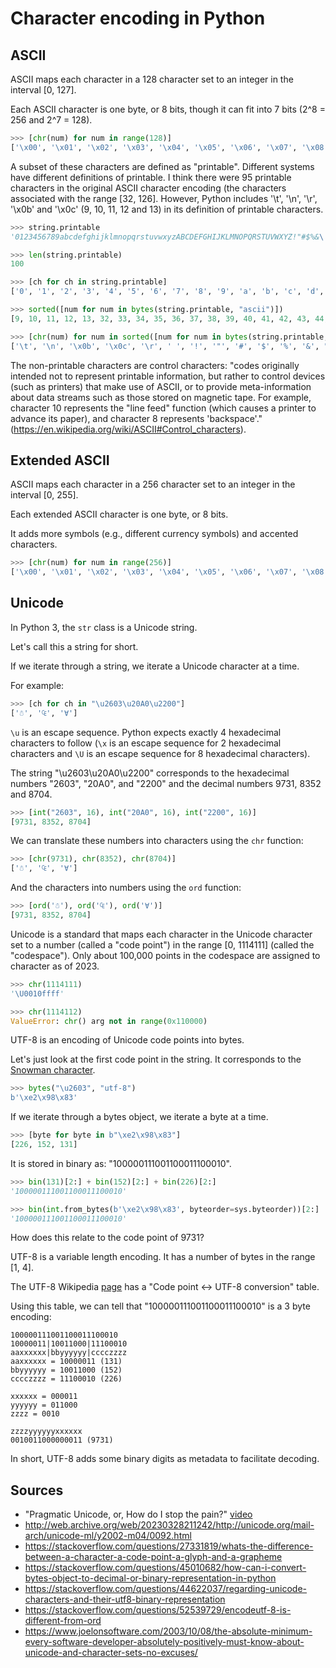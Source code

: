 # Character encoding in Python

## ASCII

ASCII maps each character in a 128 character set to an integer in the interval [0, 127].

Each ASCII character is one byte, or 8 bits, though it can fit into 7 bits (2^8 = 256 and 2^7 = 128).

```python
>>> [chr(num) for num in range(128)]
['\x00', '\x01', '\x02', '\x03', '\x04', '\x05', '\x06', '\x07', '\x08', '\t', '\n', '\x0b', '\x0c', '\r', '\x0e', '\x0f', '\x10', '\x11', '\x12', '\x13', '\x14', '\x15', '\x16', '\x17', '\x18', '\x19', '\x1a', '\x1b', '\x1c', '\x1d', '\x1e', '\x1f', ' ', '!', '"', '#', '$', '%', '&', "'", '(', ')', '*', '+', ',', '-', '.', '/', '0', '1', '2', '3', '4', '5', '6', '7', '8', '9', ':', ';', '<', '=', '>', '?', '@', 'A', 'B', 'C', 'D', 'E', 'F', 'G', 'H', 'I', 'J', 'K', 'L', 'M', 'N', 'O', 'P', 'Q', 'R', 'S', 'T', 'U', 'V', 'W', 'X', 'Y', 'Z', '[', '\\', ']', '^', '_', '`', 'a', 'b', 'c', 'd', 'e', 'f', 'g', 'h', 'i', 'j', 'k', 'l', 'm', 'n', 'o', 'p', 'q', 'r', 's', 't', 'u', 'v', 'w', 'x', 'y', 'z', '{', '|', '}', '~', '\x7f']
```

A subset of these characters are defined as "printable". Different systems have different definitions of printable. I think there were 95 printable characters in the original ASCII character encoding (the characters associated with the range [32, 126]. However, Python includes '\t', '\n', '\r', '\x0b' and '\x0c' (9, 10, 11, 12 and 13) in its definition of printable characters.

```python
>>> string.printable
'0123456789abcdefghijklmnopqrstuvwxyzABCDEFGHIJKLMNOPQRSTUVWXYZ!"#$%&\'()*+,-./:;<=>?@[\\]^_`{|}~ \t\n\r\x0b\x0c'

>>> len(string.printable)
100

>>> [ch for ch in string.printable]
['0', '1', '2', '3', '4', '5', '6', '7', '8', '9', 'a', 'b', 'c', 'd', 'e', 'f', 'g', 'h', 'i', 'j', 'k', 'l', 'm', 'n', 'o', 'p', 'q', 'r', 's', 't', 'u', 'v', 'w', 'x', 'y', 'z', 'A', 'B', 'C', 'D', 'E', 'F', 'G', 'H', 'I', 'J', 'K', 'L', 'M', 'N', 'O', 'P', 'Q', 'R', 'S', 'T', 'U', 'V', 'W', 'X', 'Y', 'Z', '!', '"', '#', '$', '%', '&', "'", '(', ')', '*', '+', ',', '-', '.', '/', ':', ';', '<', '=', '>', '?', '@', '[', '\\', ']', '^', '_', '`', '{', '|', '}', '~', ' ', '\t', '\n', '\r', '\x0b', '\x0c']

>>> sorted([num for num in bytes(string.printable, "ascii")])
[9, 10, 11, 12, 13, 32, 33, 34, 35, 36, 37, 38, 39, 40, 41, 42, 43, 44, 45, 46, 47, 48, 49, 50, 51, 52, 53, 54, 55, 56, 57, 58, 59, 60, 61, 62, 63, 64, 65, 66, 67, 68, 69, 70, 71, 72, 73, 74, 75, 76, 77, 78, 79, 80, 81, 82, 83, 84, 85, 86, 87, 88, 89, 90, 91, 92, 93, 94, 95, 96, 97, 98, 99, 100, 101, 102, 103, 104, 105, 106, 107, 108, 109, 110, 111, 112, 113, 114, 115, 116, 117, 118, 119, 120, 121, 122, 123, 124, 125, 126]

>>> [chr(num) for num in sorted([num for num in bytes(string.printable, "ascii")])]
['\t', '\n', '\x0b', '\x0c', '\r', ' ', '!', '"', '#', '$', '%', '&', "'", '(', ')', '*', '+', ',', '-', '.', '/', '0', '1', '2', '3', '4', '5', '6', '7', '8', '9', ':', ';', '<', '=', '>', '?', '@', 'A', 'B', 'C', 'D', 'E', 'F', 'G', 'H', 'I', 'J', 'K', 'L', 'M', 'N', 'O', 'P', 'Q', 'R', 'S', 'T', 'U', 'V', 'W', 'X', 'Y', 'Z', '[', '\\', ']', '^', '_', '`', 'a', 'b', 'c', 'd', 'e', 'f', 'g', 'h', 'i', 'j', 'k', 'l', 'm', 'n', 'o', 'p', 'q', 'r', 's', 't', 'u', 'v', 'w', 'x', 'y', 'z', '{', '|', '}', '~']
```

The non-printable characters are control characters: "codes originally intended not to represent printable information, but rather to control devices (such as printers) that make use of ASCII, or to provide meta-information about data streams such as those stored on magnetic tape. For example, character 10 represents the "line feed" function (which causes a printer to advance its paper), and character 8 represents 'backspace'." (https://en.wikipedia.org/wiki/ASCII#Control_characters).

## Extended ASCII

ASCII maps each character in a 256 character set to an integer in the interval [0, 255].

Each extended ASCII character is one byte, or 8 bits.

It adds more symbols (e.g., different currency symbols) and accented characters.

```python
>>> [chr(num) for num in range(256)]
['\x00', '\x01', '\x02', '\x03', '\x04', '\x05', '\x06', '\x07', '\x08', '\t', '\n', '\x0b', '\x0c', '\r', '\x0e', '\x0f', '\x10', '\x11', '\x12', '\x13', '\x14', '\x15', '\x16', '\x17', '\x18', '\x19', '\x1a', '\x1b', '\x1c', '\x1d', '\x1e', '\x1f', ' ', '!', '"', '#', '$', '%', '&', "'", '(', ')', '*', '+', ',', '-', '.', '/', '0', '1', '2', '3', '4', '5', '6', '7', '8', '9', ':', ';', '<', '=', '>', '?', '@', 'A', 'B', 'C', 'D', 'E', 'F', 'G', 'H', 'I', 'J', 'K', 'L', 'M', 'N', 'O', 'P', 'Q', 'R', 'S', 'T', 'U', 'V', 'W', 'X', 'Y', 'Z', '[', '\\', ']', '^', '_', '`', 'a', 'b', 'c', 'd', 'e', 'f', 'g', 'h', 'i', 'j', 'k', 'l', 'm', 'n', 'o', 'p', 'q', 'r', 's', 't', 'u', 'v', 'w', 'x', 'y', 'z', '{', '|', '}', '~', '\x7f', '\x80', '\x81', '\x82', '\x83', '\x84', '\x85', '\x86', '\x87', '\x88', '\x89', '\x8a', '\x8b', '\x8c', '\x8d', '\x8e', '\x8f', '\x90', '\x91', '\x92', '\x93', '\x94', '\x95', '\x96', '\x97', '\x98', '\x99', '\x9a', '\x9b', '\x9c', '\x9d', '\x9e', '\x9f', '\xa0', '¡', '¢', '£', '¤', '¥', '¦', '§', '¨', '©', 'ª', '«', '¬', '\xad', '®', '¯', '°', '±', '²', '³', '´', 'µ', '¶', '·', '¸', '¹', 'º', '»', '¼', '½', '¾', '¿', 'À', 'Á', 'Â', 'Ã', 'Ä', 'Å', 'Æ', 'Ç', 'È', 'É', 'Ê', 'Ë', 'Ì', 'Í', 'Î', 'Ï', 'Ð', 'Ñ', 'Ò', 'Ó', 'Ô', 'Õ', 'Ö', '×', 'Ø', 'Ù', 'Ú', 'Û', 'Ü', 'Ý', 'Þ', 'ß', 'à', 'á', 'â', 'ã', 'ä', 'å', 'æ', 'ç', 'è', 'é', 'ê', 'ë', 'ì', 'í', 'î', 'ï', 'ð', 'ñ', 'ò', 'ó', 'ô', 'õ', 'ö', '÷', 'ø', 'ù', 'ú', 'û', 'ü', 'ý', 'þ', 'ÿ']
```

## Unicode

In Python 3, the `str` class is a Unicode string.

Let's call this a string for short.

If we iterate through a string, we iterate a Unicode character at a time.

For example:

```python
>>> [ch for ch in "\u2603\u20A0\u2200"]
['☃', '₠', '∀']
```

`\u` is an escape sequence. Python expects exactly 4 hexadecimal characters to follow (`\x` is an escape sequence for 2 hexadecimal characters and `\U` is an escape sequence for 8 hexadecimal characters).

The string "\u2603\u20A0\u2200" corresponds to the hexadecimal numbers "2603", "20A0", and "2200" and the decimal numbers 9731, 8352 and 8704.

```python
>>> [int("2603", 16), int("20A0", 16), int("2200", 16)]
[9731, 8352, 8704]
```

We can translate these numbers into characters using the `chr` function:

```python
>>> [chr(9731), chr(8352), chr(8704)]
['☃', '₠', '∀']
```

And the characters into numbers using the `ord` function:

```python
>>> [ord('☃'), ord('₠'), ord('∀')]
[9731, 8352, 8704]
```

Unicode is a standard that maps each character in the Unicode character set to a number (called a "code point") in the range [0, 1114111] (called the "codespace"). Only about 100,000 points in the codespace are assigned to character as of 2023.

```python
>>> chr(1114111)
'\U0010ffff'

>>> chr(1114112)
ValueError: chr() arg not in range(0x110000)
```

UTF-8 is an encoding of Unicode code points into bytes.

Let's just look at the first code point in the string. It corresponds to the [Snowman character](http://web.archive.org/web/20230328214106/https://codepoints.net/U+2603?lang=en).

```python
>>> bytes("\u2603", "utf-8")
b'\xe2\x98\x83'
```

If we iterate through a bytes object, we iterate a byte at a time.

```python
>>> [byte for byte in b"\xe2\x98\x83"]
[226, 152, 131]
```

It is stored in binary as: "100000111001100011100010".

```python
>>> bin(131)[2:] + bin(152)[2:] + bin(226)[2:]
'100000111001100011100010'

>>> bin(int.from_bytes(b'\xe2\x98\x83', byteorder=sys.byteorder))[2:]
'100000111001100011100010'
```

How does this relate to the code point of 9731?

UTF-8 is a variable length encoding. It has a number of bytes in the range [1, 4].

The UTF-8 Wikipedia [page](http://web.archive.org/web/20230329002824/https://en.wikipedia.org/wiki/UTF-8) has a "Code point ↔ UTF-8 conversion" table.

Using this table, we can tell that "100000111001100011100010" is a 3 byte encoding:

```
100000111001100011100010
10000011|10011000|11100010
aaxxxxxx|bbyyyyyy|cccczzzz
aaxxxxxx = 10000011 (131)
bbyyyyyy = 10011000 (152)
cccczzzz = 11100010 (226)

xxxxxx = 000011 
yyyyyy = 011000
zzzz = 0010

zzzzyyyyyyxxxxxx
0010011000000011 (9731)
```

In short, UTF-8 adds some binary digits as metadata to facilitate decoding.
 
## Sources

* "Pragmatic Unicode, or, How do I stop the pain?" [video](https://nedbatchelder.com/text/unipain.html)
* http://web.archive.org/web/20230328211242/http://unicode.org/mail-arch/unicode-ml/y2002-m04/0092.html
* https://stackoverflow.com/questions/27331819/whats-the-difference-between-a-character-a-code-point-a-glyph-and-a-grapheme
* https://stackoverflow.com/questions/45010682/how-can-i-convert-bytes-object-to-decimal-or-binary-representation-in-python
* https://stackoverflow.com/questions/44622037/regarding-unicode-characters-and-their-utf8-binary-representation
* https://stackoverflow.com/questions/52539729/encodeutf-8-is-different-from-ord
* https://www.joelonsoftware.com/2003/10/08/the-absolute-minimum-every-software-developer-absolutely-positively-must-know-about-unicode-and-character-sets-no-excuses/